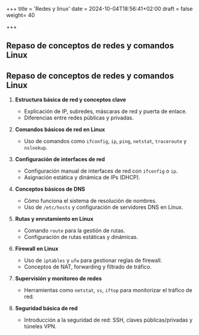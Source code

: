 +++
title = 'Redes y linux'
date = 2024-10-04T18:56:41+02:00
draft = false
weight= 40

+++

## Repaso de conceptos de redes y comandos Linux
## Repaso de conceptos de redes y comandos Linux

1. **Estructura básica de red y conceptos clave**
    - Explicación de IP, subredes, máscaras de red y puerta de enlace.
    - Diferencias entre redes públicas y privadas.

2. **Comandos básicos de red en Linux**
    - Uso de comandos como `ifconfig`, `ip`, `ping`, `netstat`, `traceroute` y `nslookup`.

3. **Configuración de interfaces de red**
    - Configuración manual de interfaces de red con `ifconfig` o `ip`.
    - Asignación estática y dinámica de IPs (DHCP).

4. **Conceptos básicos de DNS**
    - Cómo funciona el sistema de resolución de nombres.
    - Uso de `/etc/hosts` y configuración de servidores DNS en Linux.

5. **Rutas y enrutamiento en Linux**
    - Comando `route` para la gestión de rutas.
    - Configuración de rutas estáticas y dinámicas.

6. **Firewall en Linux**
    - Uso de `iptables` y `ufw` para gestionar reglas de firewall.
    - Conceptos de NAT, forwarding y filtrado de tráfico.

7. **Supervisión y monitoreo de redes**
    - Herramientas como `netstat`, `ss`, `iftop` para monitorizar el tráfico de red.

8. **Seguridad básica de red**
    - Introducción a la seguridad de red: SSH, claves públicas/privadas y túneles VPN.
